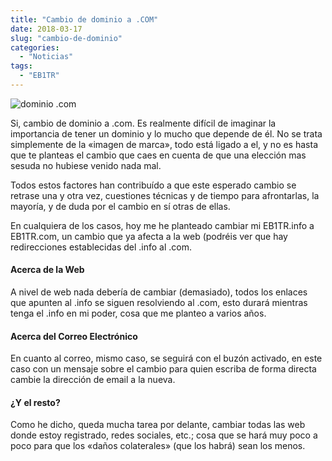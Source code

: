 ```yaml
---
title: "Cambio de dominio a .COM"
date: 2018-03-17
slug: "cambio-de-dominio"
categories:
  - "Noticias"
tags:
  - "EB1TR"
---
```


![dominio .com](https://www.eb1tr.com/wp-content/uploads/2018/03/Domain-Download-PNG.png)

Si, cambio de dominio a .com. Es realmente difícil de imaginar la importancia de tener un dominio y lo mucho que depende de él. No se trata simplemente de la «imagen de marca», todo está ligado a el, y no es hasta que te planteas el cambio que caes en cuenta de que una elección mas sesuda no hubiese venido nada mal.

Todos estos factores han contribuído a que este esperado cambio se retrase una y otra vez, cuestiones técnicas y de tiempo para afrontarlas, la mayoría, y de duda por el cambio en sí otras de ellas.

En cualquiera de los casos, hoy me he planteado cambiar mi EB1TR.info a EB1TR.com, un cambio que ya afecta a la web (podréis ver que hay redirecciones establecidas del .info al .com.

#### Acerca de la Web

A nivel de web nada debería de cambiar (demasiado), todos los enlaces que apunten al .info se siguen resolviendo al .com, esto durará mientras tenga el .info en mi poder, cosa que me planteo a varios años.

#### Acerca del Correo Electrónico

En cuanto al correo, mismo caso, se seguirá con el buzón activado, en este caso con un mensaje sobre el cambio para quien escriba de forma directa cambie la dirección de email a la nueva.

#### ¿Y el resto?

Como he dicho, queda mucha tarea por delante, cambiar todas las web donde estoy registrado, redes sociales, etc.; cosa que se hará muy poco a poco para que los «daños colaterales» (que los habrá) sean los menos.
